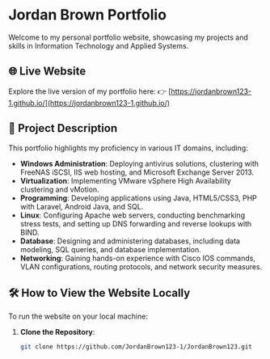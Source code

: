 # Jordan Brown Portfolio

Welcome to my personal portfolio website, showcasing my projects and skills in Information Technology and Applied Systems.

## 🌐 Live Website

Explore the live version of my portfolio here:
👉 [https://jordanbrown123-1.github.io/](https://jordanbrown123-1.github.io/)

## 📁 Project Description

This portfolio highlights my proficiency in various IT domains, including:

- **Windows Administration**: Deploying antivirus solutions, clustering with FreeNAS iSCSI, IIS web hosting, and Microsoft Exchange Server 2013.
- **Virtualization**: Implementing VMware vSphere High Availability clustering and vMotion.
- **Programming**: Developing applications using Java, HTML5/CSS3, PHP with Laravel, Android Java, and SQL.
- **Linux**: Configuring Apache web servers, conducting benchmarking stress tests, and setting up DNS forwarding and reverse lookups with BIND.
- **Database**: Designing and administering databases, including data modeling, SQL queries, and database implementation.
- **Networking**: Gaining hands-on experience with Cisco IOS commands, VLAN configurations, routing protocols, and network security measures.

## 🛠️ How to View the Website Locally

To run the website on your local machine:

1. **Clone the Repository**:
   ```bash
   git clone https://github.com/JordanBrown123-1/JordanBrown123.git
